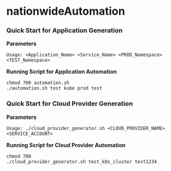 # nationwideAutomation


### Quick Start for Application Generation

**Parameters**

```
Usage: <Application_Name> <Service_Name> <PROD_Namespace> <TEST_Namespace>
```

**Running Script for Application Automation**

```
chmod 700 automation.sh
./automation.sh test kube prod test
```

### Quick Start for Cloud Provider Generation

**Parameters**

```
Usage: ./cloud_provider_generator.sh <CLOUD_PROVIDER_NAME> <SERVICE_ACCOUNT> 
```

**Running Script for Cloud Provider Automation**

```
chmod 700
./cloud_provider_generator.sh test_k8s_cluster test1234
```
